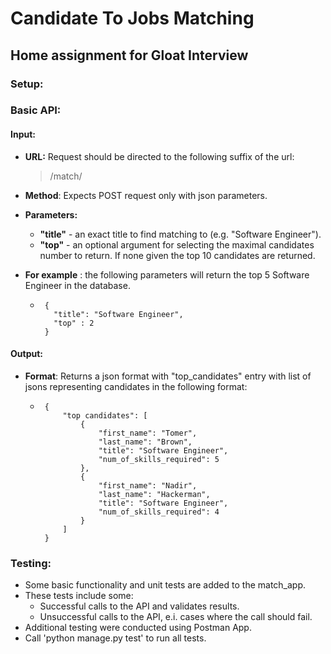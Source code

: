 # Candidate To Jobs Matching
## Home assignment for Gloat Interview


### Setup:


### Basic API:
#### Input:
* **URL:** Request should be directed to the following suffix of the url:
    > /match/
* **Method**: Expects POST request only with json parameters.
* **Parameters:** 
    * **"title"** - an exact title to find matching to (e.g. "Software Engineer").
    * **"top"** - an optional argument for selecting the maximal candidates number to return. If none given the top 10 candidates are returned.

* **For example** : the following parameters will return the top 5 Software Engineer in the database.
     * ```
        {
          "title": "Software Engineer",
          "top" : 2
        }
        ```
#### Output:
* **Format**: Returns a json format with "top_candidates" entry with list of jsons representing candidates in the following format:
     * ```
        {
            "top candidates": [
                {
                    "first_name": "Tomer",
                    "last_name": "Brown",
                    "title": "Software Engineer",
                    "num_of_skills_required": 5
                },
                {
                    "first_name": "Nadir",
                    "last_name": "Hackerman",
                    "title": "Software Engineer",
                    "num_of_skills_required": 4
                }
            ]
        }
        ```

### Testing:

* Some basic functionality and unit tests are added to the match_app.
* These tests include some:
   * Successful calls to the API and validates results.
   * Unsuccessful calls to the API, e.i. cases where the call should fail.
* Additional testing were conducted using Postman App.
* Call 'python manage.py test' to run all tests.